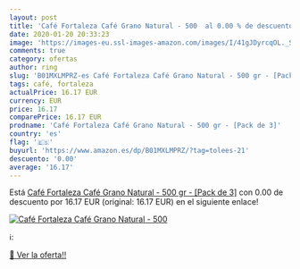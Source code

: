 ```yaml
---
layout: post
title: 'Café Fortaleza Café Grano Natural - 500  al 0.00 % de descuento'
date: 2020-01-20 20:33:23
image: 'https://images-eu.ssl-images-amazon.com/images/I/41gJDyrcqOL._SL200_.jpg'
comments: true
category: ofertas
author: ring
slug: 'B01MXLMPRZ-es Café Fortaleza Café Grano Natural - 500 gr - [Pack de 3]'
tags: café, fortaleza
actualPrice: 16.17 EUR
currency: EUR
price: 16.17
comparePrice: 16.17 EUR
prodname: 'Café Fortaleza Café Grano Natural - 500 gr - [Pack de 3]'
country: 'es'
flag: '🇪🇸'
buyurl: 'https://www.amazon.es/dp/B01MXLMPRZ/?tag=tolees-21'
descuento: '0.00'
average: '16.17'
---
```


Está [Café Fortaleza Café Grano Natural - 500 gr - [Pack de 3]](https://www.amazon.es/dp/B01MXLMPRZ/?tag=tolees-21) con 0.00 de descuento por 16.17 EUR (original: 16.17 EUR) en el siguiente enlace!

[![Café Fortaleza Café Grano Natural - 500 ](https://images-eu.ssl-images-amazon.com/images/I/41gJDyrcqOL._SL200_.jpg)](https://www.amazon.es/dp/B01MXLMPRZ/?tag=tolees-21)

ℹ️:


[🛒 Ver la oferta!!](https://www.amazon.es/dp/B01MXLMPRZ/?tag=tolees-21)
